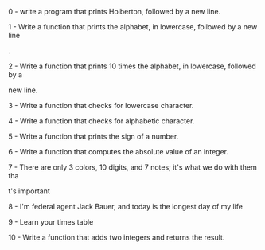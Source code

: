 0 - write a program that prints Holberton, followed by a new line.                 

                                                                                   

1 - Write a function that prints the alphabet, in lowercase, followed by a new line

.                                                                                  

                                                                                   

2 - Write a function that prints 10 times the alphabet, in lowercase, followed by a

 new line.                                                                         

                                                                                   

3 - Write a function that checks for lowercase character.                          

                                                                                   

4 - Write a function that checks for alphabetic character.                         

                                                                                   

5 - Write a function that prints the sign of a number.                             

                                                                                   

6 - Write a function that computes the absolute value of an integer.               

                                                                                   

7 -  There are only 3 colors, 10 digits, and 7 notes; it's what we do with them tha

t's important                                                                      

                                                                                   

8 -  I'm federal agent Jack Bauer, and today is the longest day of my life         

                                                                                   

9 -  Learn your times table                                                        

                                                                                   

10 - Write a function that adds two integers and returns the result.               

                                                                                   


